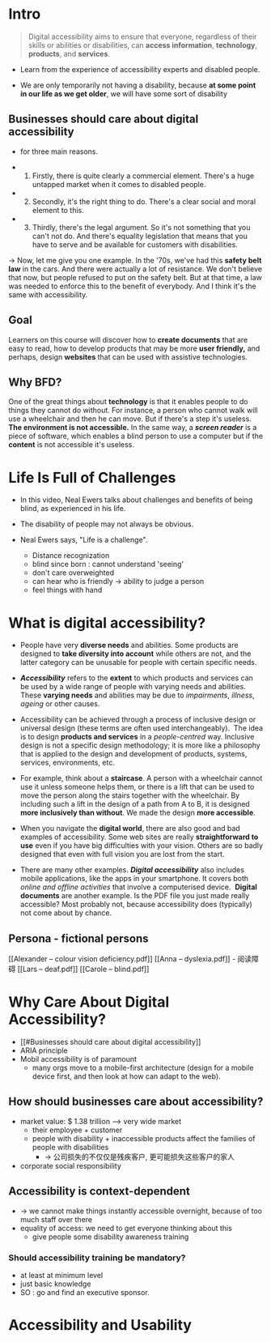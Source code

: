 # Intro
> Digital accessibility aims to ensure that everyone, regardless of their skills or abilities or disabilities, can **access information**, **technology**, **products**, and **services**.

- Learn from the experience of accessibility experts and disabled people.

- We are only temporarily not having a disability, because **at some point in our life as we get older**, we will have some sort of disability

## Businesses should care about digital accessibility
- for three main reasons. 
- 1. Firstly, there is quite clearly a commercial element. There's a huge untapped market when it comes to disabled people.

- 2. Secondly, it's the right thing to do. There's a clear social and moral element to this.

- 3. Thirdly, there's the legal argument. So it's not something that you can't not do. And there's equality legislation that means that you have to serve and be available for customers with disabilities.

-> Now, let me give you one example. In the '70s, we've had this **safety belt law** in the cars. And there were actually a lot of resistance. We don't believe that now, but people refused to put on the safety belt. But at that time, a law was needed to enforce this to the benefit of everybody. And I think it's the same with accessibility.

## Goal
Learners on this course will discover how to **create documents** that are easy to read, how to develop products that may be more **user friendly,** and perhaps, design **websites** that can be used with assistive technologies.

## Why BFD?
One of the great things about **technology** is that it enables people to do things they cannot do without. For instance, a person who cannot walk will use a wheelchair and then he can move. But if there's a step it's useless. **The environment is not accessible.** In the same way, a ***screen reader*** is a piece of software, which enables a blind person to use a computer but if the **content** is not accessible it's useless.

# Life Is Full of Challenges
- In this video, Neal Ewers talks about challenges and benefits of being blind, as experienced in his life.
- The disability of people may not always be obvious.

- Neal Ewers says, "Life is a challenge".
	- Distance recognization
	- blind since born : cannot understand 'seeing'
	- don't care overweighted
	- can hear who is friendly -> ability to judge a person
	- feel things with hand 

# What is digital accessibility?
- People have very **diverse needs** and abilities. Some products are designed to **take diversity into account** while others are not, and the latter category can be unusable for people with certain specific needs. 
- ***Accessibility*** refers to the **extent** to which products and services can be used by a wide range of people with varying needs and abilities. These **varying needs** and abilities may be due to *impairments*, *illness*, *ageing* or other causes.

- Accessibility can be achieved through a process of inclusive design or universal design (these terms are often used interchangeably).  The idea is to design **products and services** in a *people-centred* way. Inclusive design is not a specific design methodology; it is more like a philosophy that is applied to the design and development of products, systems, services, environments, etc.
- For example, think about a **staircase**. A person with a wheelchair cannot use it unless someone helps them, or there is a lift that can be used to move the person along the stairs together with the wheelchair. By including such a lift in the design of a path from A to B, it is designed **more inclusively than without**. We made the design **more accessible**.

- When you navigate the **digital world**, there are also good and bad examples of accessibility. Some web sites are really **straightforward to use** even if you have big difficulties with your vision. Others are so badly designed that even with full vision you are lost from the start.
- There are many other examples. ***Digital accessibility*** also includes mobile applications, like the apps in your smartphone. It covers both *online and offline activities* that involve a computerised device.  **Digital documents** are another example. Is the PDF file you just made really accessible? Most probably not, because accessibility does (typically) not come about by chance.

## Persona - fictional persons
[[Alexander – colour vision deficiency.pdf]]
[[Anna – dyslexia.pdf]] - 阅读障碍
[[Lars – deaf.pdf]]
[[Carole – blind.pdf]]

# Why Care About Digital Accessibility?
- [[#Businesses should care about digital accessibility]]
- ARIA principle
- Mobil accessibility is of paramount
	- many orgs move to a mobile-first architecture (design for a mobile device first, and then look at how can adapt to the web).

## How should businesses care about accessibility?
- market value: $ 1.38 trillion --> very wide market
	- their employee + customer
	- people with disability + inaccessible products affect the families of people with disabilities 
		- -> 公司损失的不仅仅是残疾客户, 更可能损失这些客户的家人
- corporate social responsibility

## Accessibility is context-dependent
- -> we cannot make things instantly accessible overnight, because of too much staff over there
- equality of access: we need to get everyone thinking about this
	- give people some disability awareness training

### Should accessibility training be mandatory?
- at least at minimum level
- just basic knowledge
- SO : go and find an executive sponsor.

# Accessibility and Usability














































